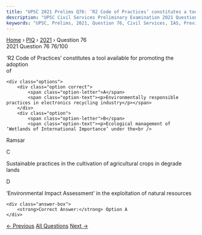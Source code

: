 ```yaml
---
title: "UPSC 2021 Prelims Q76: ‘R2 Code of Practices’ constitutes a tool available for prom..."
description: "UPSC Civil Services Preliminary Examination 2021 Question 76 with options and answer"
keywords: "UPSC, Prelims, 2021, Question 76, Civil Services, IAS, Previous Year Questions"
---
```


<nav class="breadcrumb">
    <a href="../../">Home</a>
    <span>›</span>
    <a href="../">PIQ</a>
    <span>›</span>
    <a href="./">2021</a>
    <span>›</span>
    <span>Question 76</span>
</nav>

<div class="question-header">
    <div class="question-meta">
        <span class="year-badge">2021</span>
        <span class="question-number">Question 76</span>
        <span class="progress">76/100</span>
    </div>
    <div class="progress-bar">
        <div class="progress-fill" style="width: 76.0%"></div>
    </div>
</div>

<div class="question-content">
    <div class="question-text">
        <p>‘R2 Code of Practices’ constitutes a tool available for promoting the adoption<br />
of</p>
    </div>
    
    <div class="options">
        <div class="option correct">
            <span class="option-letter">A</span>
            <span class="option-text"><p>Environmentally responsible practices in electronics recycling industry</p></span>
        </div>
        <div class="option">
            <span class="option-letter">B</span>
            <span class="option-text"><p>Ecological management of ‘Wetlands of International Importance’ under the<br />
Ramsar</p></span>
        </div>
        <div class="option">
            <span class="option-letter">C</span>
            <span class="option-text"><p>Sustainable practices in the cultivation of agricultural crops in degrade<br />
lands</p></span>
        </div>
        <div class="option">
            <span class="option-letter">D</span>
            <span class="option-text"><p>‘Environmental Impact Assessment’ in the exploitation of natural resources</p></span>
        </div>
    </div>

    <div class="answer-box">
        <strong>Correct Answer:</strong> Option A
    </div>
</div>

<div class="question-nav">
    <a href="../q075-in-india-the-central-banks-function-as-the-lender/" class="nav-btn prev">← Previous</a>
    <a href="../" class="nav-btn center">All Questions</a>
    <a href="../q077-why-is-there-a-concern-about-copper-smelting-plant/" class="nav-btn next">Next →</a>
</div>
